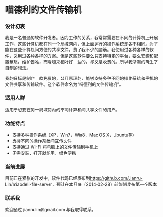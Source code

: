 <h1>喵德利的文件传输机</h1><h3>设计初衷 </h3><p>我是一名普通的软件开发者。因为工作的关系，我常常需要在不同的计算机上开展工作，这些计算机都在同一个局域网内，但上面运行的操作系统却各不相同。为了能在这些计算机间方便的共享文件，费了我不少的脑筋。我使用过各种各样的软件，采用过各种各样的方案。但是这些软件要么只支持特定的平台，要么安装和配置繁琐，维护困难，而看起来相对好一些的，却又是收费的。所以我渐渐的萌生了自制的想法。</p><p>我的目标是制作一款免费的，公开原理的，能够支持多种不同的操作系统和手机的文件共享和传输软件。这个软件命名为“喵德利的文件传输机”。</p><h3>适用人群</h3><p>适用于想要在同一局域网内的不同计算机间共享文件的用户。</p><h3>功能特点</h3><ul><li>支持多种操作系统（XP，Win7，Win8，Mac OS X，Ubuntu等）</li><li>支持不同的操作系统间互传文件</li><li>支持通过 WI-FI 将电脑上的文件传输到手机上</li><li>无需安装，打开就能用，绿色便携</li></ul><h3>当前进展</h3><p>目前正在紧张的开发中，软件代码已经发布到<a href="https://github.com/Jianru-Lin/miaodeli-file-server">https://github.com/Jianru-Lin/miaodeli-file-server</a>，预计在本月底（2014-02-28）前能够发布第一个版本</p><h3>联系我</h3><p>欢迎通过 jianru.lin@gmail.com 与我取得联系。</p>
